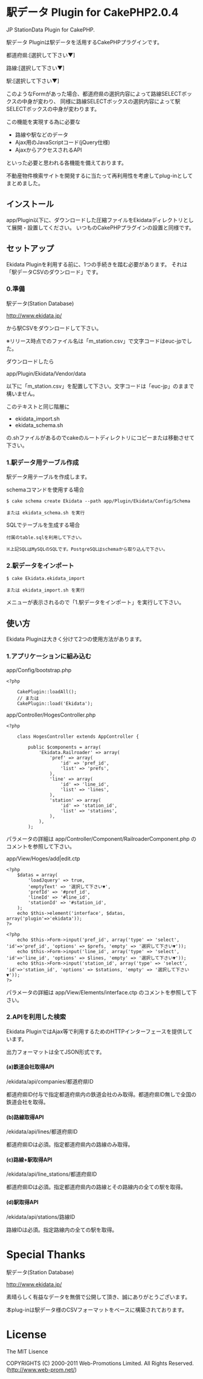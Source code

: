 # 駅データ Plugin for CakePHP2.0.4 #

JP StationData Plugin for CakePHP.

駅データ Pluginは駅データを活用するCakePHPプラグインです。

都道府県:[選択して下さい▼]

路線:[選択して下さい▼]

駅:[選択して下さい▼]

このようなFormがあった場合、都道府県の選択内容によって路線SELECTボックスの中身が変わり、
同様に路線SELECTボックスの選択内容によって駅SELECTボックスの中身が変わります。

この機能を実現する為に必要な

* 路線や駅などのデータ
* Ajax用のJavaScriptコード(jQuery仕様)
* AjaxからアクセスされるAPI

といった必要と思われる各機能を備えております。

不動産物件検索サイトを開発するに当たって再利用性を考慮してplug-inとしてまとめました。


## インストール ##

app/Plugin以下に、ダウンロードした圧縮ファイルをEkidataディレクトリとして展開・設置してください。
いつものCakePHPプラグインの設置と同様です。


## セットアップ ##

Ekidata Pluginを利用する前に、1つの手続きを踏む必要があります。
それは「駅データCSVのダウンロード」です。


### 0.準備 ###

駅データ(Station Database)

http://www.ekidata.jp/

から駅CSVをダウンロードして下さい。

※リリース時点でのファイル名は「m_station.csv」で文字コードはeuc-jpでした。

ダウンロードしたら

app/Plugin/Ekidata/Vendor/data

以下に「m_station.csv」を配置して下さい。文字コードは「euc-jp」のままで構いません。


このテキストと同じ階層に

* ekidata_import.sh
* ekidata_schema.sh

の.shファイルがあるのでcakeのルートディレクトリにコピーまたは移動させて下さい。


### 1.駅データ用テーブル作成 ###

駅データ用テーブルを作成します。

schemaコマンドを使用する場合

    $ cake schema create Ekidata --path app/Plugin/Ekidata/Config/Schema

    または ekidata_schema.sh を実行


SQLでテーブルを生成する場合

    付属のtable.sqlを利用して下さい。

    ※上記SQLはMySQLのSQLです。PostgreSQLはschemaから取り込んで下さい。


### 2.駅データをインポート ###

    $ cake Ekidata.ekidata_import

    または ekidata_import.sh を実行

メニューが表示されるので「1.駅データをインポート」を実行して下さい。


## 使い方 ##

Ekidata Pluginは大きく分けて2つの使用方法があります。

### 1.アプリケーションに組み込む ###

app/Config/bootstrap.php

    <?php

        CakePlugin::loadAll();
        // または
        CakePlugin::load('Ekidata');



app/Controller/HogesController.php

    <?php

        class HogesController extends AppController {

            public $components = array(
                'Ekidata.Railroader' => array(
                    'pref' => array(
                        'id' => 'pref_id',
                        'list' => 'prefs',
                    ),
                    'line' => array(
                        'id' => 'line_id',
                        'list' => 'lines',
                    ),
                    'station' => array(
                        'id' => 'station_id',
                        'list' => 'stations',
                    ),
                ),
            );


パラメータの詳細は
app/Controller/Component/RailroaderComponent.php のコメントを参照して下さい。



app/View/Hoges/add|edit.ctp

    <?php
        $datas = array(
            'loadJquery' => true,
            'emptyText' => '選択して下さい▼',
            'prefId' => '#pref_id',
            'lineId' => '#line_id',
            'stationId' => '#station_id',
        );
        echo $this->element('interface', $datas, array('plugin'=>'ekidata'));
    ?>

    <?php
        echo $this->Form->input('pref_id', array('type' => 'select', 'id'=>'pref_id', 'options' => $prefs, 'empty' => '選択して下さい▼'));
        echo $this->Form->input('line_id', array('type' => 'select', 'id'=>'line_id', 'options' => $lines, 'empty' => '選択して下さい▼'));
        echo $this->Form->input('station_id', array('type' => 'select', 'id'=>'station_id', 'options' => $stations, 'empty' => '選択して下さい▼'));
    ?>

パラメータの詳細は
app/View/Elements/interface.ctp のコメントを参照して下さい。


### 2.APIを利用した検索 ###

Ekidata PluginではAjax等で利用するためのHTTPインターフェースを提供しています。

出力フォーマットは全てJSON形式です。


#### (a)鉄道会社取得API ####

/ekidata/api/companies/都道府県ID

都道府県ID付与で指定都道府県内の鉄道会社のみ取得。都道府県ID無しで全国の鉄道会社を取得。


#### (b)路線取得API ####

/ekidata/api/lines/都道府県ID

都道府県IDは必須。指定都道府県内の路線のみ取得。


#### (c)路線+駅取得API ####

/ekidata/api/line_stations/都道府県ID

都道府県IDは必須。指定都道府県内の路線とその路線内の全ての駅を取得。


#### (d)駅取得API ####

/ekidata/api/stations/路線ID

路線IDは必須。指定路線内の全ての駅を取得。


# Special Thanks #

駅データ(Station Database)

http://www.ekidata.jp/

素晴らしく有益なデータを無償で公開して頂き、誠にありがとうございます。

本plug-inは駅データ様のCSVフォーマットをベースに構築されております。


# License #

The MIT Lisence

COPYRIGHTS (C) 2000-2011 Web-Promotions Limited. All Rights Reserved. (http://www.web-prom.net/)
